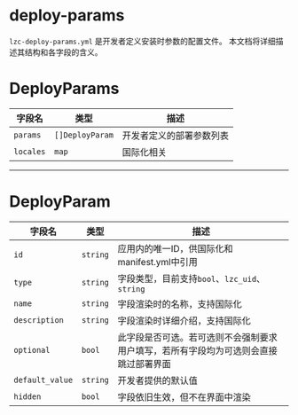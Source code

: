 deploy-params
=============

`lzc-deploy-params.yml` 是开发者定义安装时参数的配置文件。 本文档将详细描述其结构和各字段的含义。

# DeployParams

| 字段名 | 类型 | 描述 |
| ---- | ---- | ---- |
| `params` | `[]DeployParam` | 开发者定义的部署参数列表|
| `locales` | `map` | 国际化相关 |

-------------------------------

# DeployParam
| 字段名 | 类型 | 描述 |
| ---- | ---- | ---- |
| `id` | `string` | 应用内的唯一ID，供国际化和manifest.yml中引用|
| `type` | `string` | 字段类型，目前支持`bool`、`lzc_uid`、`string` |
| `name` | `string`| 字段渲染时的名称，支持国际化|
| `description` | `string`| 字段渲染时详细介绍，支持国际化|
| `optional` | `bool` | 此字段是否可选。若可选则不会强制要求用户填写，若所有字段均为可选则会直接跳过部署界面|
| `default_value`| `string`| 开发者提供的默认值 |
| `hidden` | `bool` | 字段依旧生效，但不在界面中渲染 |
